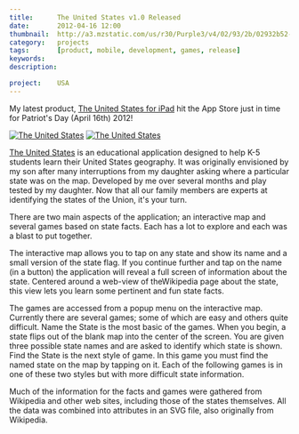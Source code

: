 ```yaml
---
title: 		The United States v1.0 Released
date: 		2012-04-16 12:00
thumbnail: 	http://a3.mzstatic.com/us/r30/Purple3/v4/02/93/2b/02932b52-b671-9400-177c-4c2ede537434/icon175x175.png
category:	projects
tags: 		[product, mobile, development, games, release]
keywords:
description:

project: 	USA
---
```

My latest product, [The United States for iPad][3] hit the App Store just in time for Patriot's Day (April 16th) 2012!

[![The United States][1]][3]
[![The United States][2]][3]

[The United States][3] is an educational application designed to help K-5 students learn their United States geography. It was originally envisioned by my son after many interruptions from my daughter asking where a particular state was on the map. Developed by me over several months and play tested by my daughter. Now that all our family members are experts at identifying the states of the Union, it's your turn.

There are two main aspects of the application; an interactive map and several games based on state facts. Each has a lot to explore and each was a blast to put together.

The interactive map allows you to tap on any state and show its name and a small version of the state flag. If you continue further and tap on the name (in a button) the application will reveal a full screen of information about the state. Centered around a web-view of theWikipedia page about the state, this view lets you learn some pertinent and fun state facts.

The games are accessed from a popup menu on the interactive map. Currently there are several games; some of which are easy and others quite difficult. Name the State is the most basic of the games. When you begin, a state flips out of the blank map into the center of the screen. You are given three possible state names and are asked to identify which state is shown. Find the State is the next style of game. In this game you must find the named state on the map by tapping on it. Each of the following games is in one of these two styles but with more difficult state information.

Much of the information for the facts and games were gathered from Wikipedia and other web sites, including those of the states themselves. All the data was combined into attributes in an SVG file, also originally from Wikipedia.

  [1]: http://a3.mzstatic.com/us/r30/Purple3/v4/02/93/2b/02932b52-b671-9400-177c-4c2ede537434/icon175x175.png
  [2]: http://goodturn.stephenhouser.com/images/AvailableOnTheAppStore-Small.png
  [3]: http://itunes.apple.com/us/app/the-united-states/id503146680?ls=1&amp;mt=8
